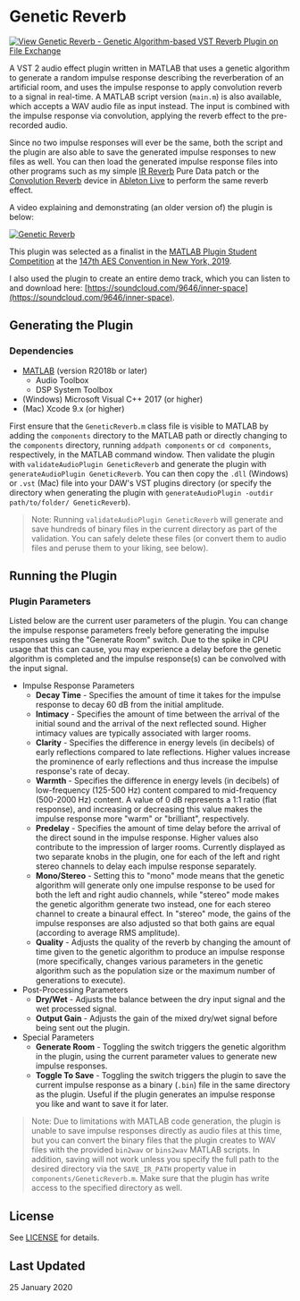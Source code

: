 # Genetic Reverb

[![View Genetic Reverb - Genetic Algorithm-based VST Reverb Plugin on File Exchange](https://www.mathworks.com/matlabcentral/images/matlab-file-exchange.svg)](https://www.mathworks.com/matlabcentral/fileexchange/72437-genetic-reverb-genetic-algorithm-based-vst-reverb-plugin)

A VST 2 audio effect plugin written in MATLAB that uses a genetic algorithm to generate a random impulse response describing the reverberation of an artificial room, and uses the impulse response to apply convolution reverb to a signal in real-time. A MATLAB script version (`main.m`) is also available, which accepts a WAV audio file as input instead. The input is combined with the impulse response via convolution, applying the reverb effect to the pre-recorded audio.

Since no two impulse responses will ever be the same, both the script and the plugin are also able to save the generated impulse responses to new files as well. You can then load the generated impulse response files into other programs such as my simple [IR Reverb](https://github.com/edward-ly/reverb-pd) Pure Data patch or the [Convolution Reverb](https://www.ableton.com/en/packs/convolution-reverb/) device in [Ableton Live](https://www.ableton.com/en/) to perform the same reverb effect.

A video explaining and demonstrating (an older version of) the plugin is below:

[![Genetic Reverb](http://img.youtube.com/vi/Ef1d6nr7TqE/0.jpg)](http://www.youtube.com/watch?v=Ef1d6nr7TqE "Genetic Reverb")

This plugin was selected as a finalist in the [MATLAB Plugin Student Competition](http://www.aes.org/students/awards/mpsc/) at the [147th AES Convention in New York, 2019](http://www.aes.org/events/147/).

I also used the plugin to create an entire demo track, which you can listen to and download here: [https://soundcloud.com/9646/inner-space](https://soundcloud.com/9646/inner-space).

## Generating the Plugin

### Dependencies

- [MATLAB](https://www.mathworks.com/) (version R2018b or later)
  - Audio Toolbox
  - DSP System Toolbox
  <!-- - Signal Processing Toolbox -->
- (Windows) Microsoft Visual C++ 2017 (or higher)
- (Mac) Xcode 9.x (or higher)

First ensure that the `GeneticReverb.m` class file is visible to MATLAB by adding the `components` directory to the MATLAB path or directly changing to the `components` directory, running `addpath components` or `cd components`, respectively, in the MATLAB command window. Then validate the plugin with `validateAudioPlugin GeneticReverb` and generate the plugin with `generateAudioPlugin GeneticReverb`. You can then copy the `.dll` (Windows) or `.vst` (Mac) file into your DAW's VST plugins directory (or specify the directory when generating the plugin with `generateAudioPlugin -outdir path/to/folder/ GeneticReverb`).

> Note: Running `validateAudioPlugin GeneticReverb` will generate and save hundreds of binary files in the current directory as part of the validation. You can safely delete these files (or convert them to audio files and peruse them to your liking, see below).

## Running the Plugin

### Plugin Parameters

Listed below are the current user parameters of the plugin. You can change the impulse response parameters freely before generating the impulse responses using the "Generate Room" switch. Due to the spike in CPU usage that this can cause, you may experience a delay before the genetic algorithm is completed and the impulse response(s) can be convolved with the input signal.

- Impulse Response Parameters
  - **Decay Time** - Specifies the amount of time it takes for the impulse response to decay 60 dB from the initial amplitude.
  - **Intimacy** - Specifies the amount of time between the arrival of the initial sound and the arrival of the next reflected sound. Higher intimacy values are typically associated with larger rooms.
  - **Clarity** - Specifies the difference in energy levels (in decibels) of early reflections compared to late reflections. Higher values increase the prominence of early reflections and thus increase the impulse response's rate of decay.
  - **Warmth** - Specifies the difference in energy levels (in decibels) of low-frequency (125-500 Hz) content compared to mid-frequency (500-2000 Hz) content. A value of 0 dB represents a 1:1 ratio (flat response), and increasing or decreasing this value makes the impulse response more "warm" or "brilliant", respectively.
  - **Predelay** - Specifies the amount of time delay before the arrival of the direct sound in the impulse response. Higher values also contribute to the impression of larger rooms. Currently displayed as two separate knobs in the plugin, one for each of the left and right stereo channels to delay each impulse response separately.
  - **Mono/Stereo** - Setting this to "mono" mode means that the genetic algorithm will generate only one impulse response to be used for both the left and right audio channels, while "stereo" mode makes the genetic algorithm generate two instead, one for each stereo channel to create a binaural effect. In "stereo" mode, the gains of the impulse responses are also adjusted so that both gains are equal (according to average RMS amplitude).
  - **Quality** - Adjusts the quality of the reverb by changing the amount of time given to the genetic algorithm to produce an impulse response (more specifically, changes various parameters in the genetic algorithm such as the population size or the maximum number of generations to execute).
- Post-Processing Parameters
  - **Dry/Wet** - Adjusts the balance between the dry input signal and the wet processed signal.
  - **Output Gain** - Adjusts the gain of the mixed dry/wet signal before being sent out the plugin.
- Special Parameters
  - **Generate Room** - Toggling the switch triggers the genetic algorithm in the plugin, using the current parameter values to generate new impulse responses.
  - **Toggle To Save** - Toggling the switch triggers the plugin to save the current impulse response as a binary (`.bin`) file in the same directory as the plugin. Useful if the plugin generates an impulse response you like and want to save it for later.

> Note: Due to limitations with MATLAB code generation, the plugin is unable to save impulse responses directly as audio files at this time, but you can convert the binary files that the plugin creates to WAV files with the provided `bin2wav` or `bins2wav` MATLAB scripts. In addition, saving will not work unless you specify the full path to the desired directory via the `SAVE_IR_PATH` property value in `components/GeneticReverb.m`. Make sure that the plugin has write access to the specified directory as well.

## License

See [LICENSE](./LICENSE) for details.

## Last Updated

25 January 2020
